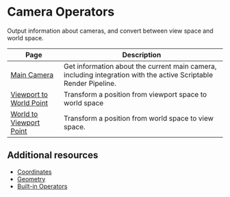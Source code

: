 # Camera Operators

Output information about cameras, and convert between view space and world space.

| **Page** | **Description** |
| --- | --- |
| [Main Camera](Operator-MainCamera.md) | Get information about the current main camera, including integration with the active Scriptable Render Pipeline. |
| [Viewport to World Point](Operator-ViewportToWorldPoint.md) | Transform a position from viewport space to world space |
| [World to Viewport Point](Operator-WorldToViewportPoint.md) | Transform a position from world space to view space. |

## Additional resources

- [Coordinates](Coordinates.md)
- [Geometry](Geometry.md)
- [Built-in Operators](Builtin.md)
